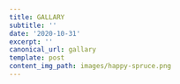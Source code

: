 ```yaml
---
title: GALLARY
subtitle: ''
date: '2020-10-31'
excerpt: ''
canonical_url: gallary
template: post
content_img_path: images/happy-spruce.png
---
```

